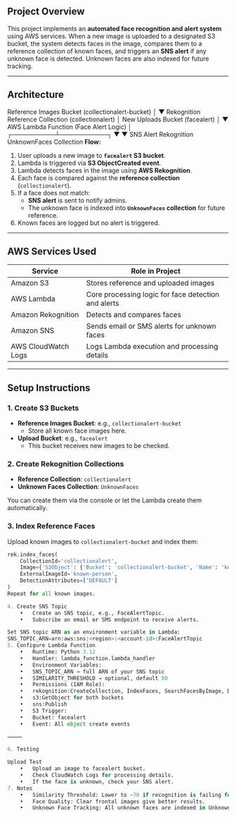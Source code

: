 ## Project Overview

This project implements an **automated face recognition and alert system** using AWS services. When a new image is uploaded to a designated S3 bucket, the system detects faces in the image, compares them to a reference collection of known faces, and triggers an **SNS alert** if any unknown face is detected. Unknown faces are also indexed for future tracking.

---

## Architecture
Reference Images Bucket (collectionalert-bucket)
│
▼
Rekognition Reference Collection (collectionalert)
│
New Uploads Bucket (facealert)
│
▼
AWS Lambda Function (Face Alert Logic)
│
┌──────────┴───────────┐
▼                      ▼
SNS Alert           Rekognition UnknownFaces Collection
**Flow:**

1. User uploads a new image to **`facealert` S3 bucket**.  
2. Lambda is triggered via **S3 ObjectCreated event**.  
3. Lambda detects faces in the image using **AWS Rekognition**.  
4. Each face is compared against the **reference collection** (`collectionalert`).  
5. If a face does not match:
   - **SNS alert** is sent to notify admins.  
   - The unknown face is indexed into **`UnknownFaces` collection** for future reference.  
6. Known faces are logged but no alert is triggered.

---

## AWS Services Used

| Service                  | Role in Project |
|--------------------------|----------------|
| Amazon S3                | Stores reference and uploaded images |
| AWS Lambda               | Core processing logic for face detection and alerts |
| Amazon Rekognition       | Detects and compares faces |
| Amazon SNS               | Sends email or SMS alerts for unknown faces |
| AWS CloudWatch Logs      | Logs Lambda execution and processing details |

---

## Setup Instructions

### 1. Create S3 Buckets

- **Reference Images Bucket**: e.g., `collectionalert-bucket`
  - Store all known face images here.
- **Upload Bucket**: e.g., `facealert`
  - This bucket receives new images to be checked.

### 2. Create Rekognition Collections

- **Reference Collection**: `collectionalert`  
- **Unknown Faces Collection**: `UnknownFaces`  

You can create them via the console or let the Lambda create them automatically.

### 3. Index Reference Faces

Upload known images to `collectionalert-bucket` and index them:

```python
rek.index_faces(
    CollectionId='collectionalert',
    Image={'S3Object': {'Bucket': 'collectionalert-bucket', 'Name': 'known.jpg'}},
    ExternalImageId='known-person',
    DetectionAttributes=['DEFAULT']
)
Repeat for all known images.

4. Create SNS Topic
	•	Create an SNS topic, e.g., FaceAlertTopic.
	•	Subscribe an email or SMS endpoint to receive alerts.

Set SNS topic ARN as an environment variable in Lambda:
SNS_TOPIC_ARN=arn:aws:sns:<region>:<account-id>:FaceAlertTopic
5. Configure Lambda Function
	•	Runtime: Python 3.12
	•	Handler: lambda_function.lambda_handler
	•	Environment Variables:
	•	SNS_TOPIC_ARN → full ARN of your SNS topic
	•	SIMILARITY_THRESHOLD → optional, default 80
	•	Permissions (IAM Role):
	•	rekognition:CreateCollection, IndexFaces, SearchFacesByImage, DetectFaces
	•	s3:GetObject for both buckets
	•	sns:Publish
	•	S3 Trigger:
	•	Bucket: facealert
	•	Event: All object create events

⸻

6. Testing

Upload Test
	•	Upload an image to facealert bucket.
	•	Check CloudWatch Logs for processing details.
	•	If the face is unknown, check your SNS alert.
7. Notes
	•	Similarity Threshold: Lower to ~70 if recognition is failing for known faces.
	•	Face Quality: Clear frontal images give better results.
	•	Unknown Face Tracking: All unknown faces are indexed in UnknownFaces collection.
